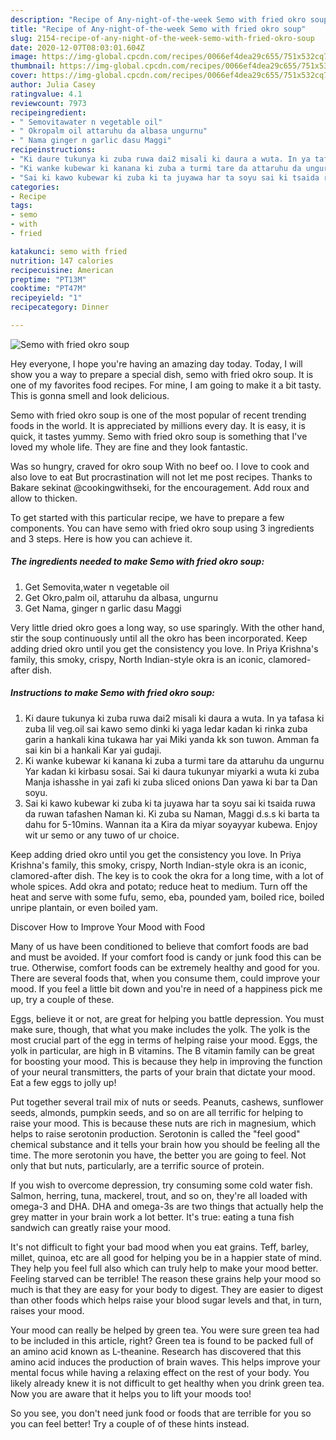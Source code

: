 ```yaml
---
description: "Recipe of Any-night-of-the-week Semo with fried okro soup"
title: "Recipe of Any-night-of-the-week Semo with fried okro soup"
slug: 2154-recipe-of-any-night-of-the-week-semo-with-fried-okro-soup
date: 2020-12-07T08:03:01.604Z
image: https://img-global.cpcdn.com/recipes/0066ef4dea29c655/751x532cq70/semo-with-fried-okro-soup-recipe-main-photo.jpg
thumbnail: https://img-global.cpcdn.com/recipes/0066ef4dea29c655/751x532cq70/semo-with-fried-okro-soup-recipe-main-photo.jpg
cover: https://img-global.cpcdn.com/recipes/0066ef4dea29c655/751x532cq70/semo-with-fried-okro-soup-recipe-main-photo.jpg
author: Julia Casey
ratingvalue: 4.1
reviewcount: 7973
recipeingredient:
- " Semovitawater n vegetable oil"
- " Okropalm oil attaruhu da albasa ungurnu"
- " Nama ginger n garlic dasu Maggi"
recipeinstructions:
- "Ki daure tukunya ki zuba ruwa dai2 misali ki daura a wuta. In ya tafasa ki zuba lil veg.oil sai kawo semo dinki ki yaga ledar kadan ki rinka zuba garin a hankali kina tukawa har yai Miki yanda kk son tuwon. Amman fa sai kin bi a hankali Kar yai gudaji."
- "Ki wanke kubewar ki kanana ki zuba a turmi tare da attaruhu da ungurnu Yar kadan ki kirbasu sosai. Sai ki daura tukunyar miyarki a wuta ki zuba Manja ishasshe in yai zafi ki zuba sliced onions Dan yawa ki bar ta Dan soyu."
- "Sai ki kawo kubewar ki zuba ki ta juyawa har ta soyu sai ki tsaida ruwa da ruwan tafashen Naman ki. Ki zuba su Naman, Maggi d.s.s ki barta ta dahu for 5-10mins. Wannan ita a Kira da miyar soyayyar kubewa. Enjoy wit ur semo or any tuwo of ur choice."
categories:
- Recipe
tags:
- semo
- with
- fried

katakunci: semo with fried 
nutrition: 147 calories
recipecuisine: American
preptime: "PT13M"
cooktime: "PT47M"
recipeyield: "1"
recipecategory: Dinner

---
```



![Semo with fried okro soup](https://img-global.cpcdn.com/recipes/0066ef4dea29c655/751x532cq70/semo-with-fried-okro-soup-recipe-main-photo.jpg)

Hey everyone, I hope you're having an amazing day today. Today, I will show you a way to prepare a special dish, semo with fried okro soup. It is one of my favorites food recipes. For mine, I am going to make it a bit tasty. This is gonna smell and look delicious.

Semo with fried okro soup is one of the most popular of recent trending foods in the world. It is appreciated by millions every day. It is easy, it is quick, it tastes yummy. Semo with fried okro soup is something that I've loved my whole life. They are fine and they look fantastic.

Was so hungry, craved for okro soup With no beef oo. I love to cook and also love to eat But procrastination will not let me post recipes. Thanks to Bakare sekinat @cookingwithseki, for the encouragement. Add roux and allow to thicken.


To get started with this particular recipe, we have to prepare a few components. You can have semo with fried okro soup using 3 ingredients and 3 steps. Here is how you can achieve it.

<!--inarticleads1-->

##### The ingredients needed to make Semo with fried okro soup:

1. Get  Semovita,water n vegetable oil
1. Get  Okro,palm oil, attaruhu da albasa, ungurnu
1. Get  Nama, ginger n garlic dasu Maggi


Very little dried okro goes a long way, so use sparingly. With the other hand, stir the soup continuously until all the okro has been incorporated. Keep adding dried okro until you get the consistency you love. In Priya Krishna&#39;s family, this smoky, crispy, North Indian-style okra is an iconic, clamored-after dish. 

<!--inarticleads2-->

##### Instructions to make Semo with fried okro soup:

1. Ki daure tukunya ki zuba ruwa dai2 misali ki daura a wuta. In ya tafasa ki zuba lil veg.oil sai kawo semo dinki ki yaga ledar kadan ki rinka zuba garin a hankali kina tukawa har yai Miki yanda kk son tuwon. Amman fa sai kin bi a hankali Kar yai gudaji.
1. Ki wanke kubewar ki kanana ki zuba a turmi tare da attaruhu da ungurnu Yar kadan ki kirbasu sosai. Sai ki daura tukunyar miyarki a wuta ki zuba Manja ishasshe in yai zafi ki zuba sliced onions Dan yawa ki bar ta Dan soyu.
1. Sai ki kawo kubewar ki zuba ki ta juyawa har ta soyu sai ki tsaida ruwa da ruwan tafashen Naman ki. Ki zuba su Naman, Maggi d.s.s ki barta ta dahu for 5-10mins. Wannan ita a Kira da miyar soyayyar kubewa. Enjoy wit ur semo or any tuwo of ur choice.


Keep adding dried okro until you get the consistency you love. In Priya Krishna&#39;s family, this smoky, crispy, North Indian-style okra is an iconic, clamored-after dish. The key is to cook the okra for a long time, with a lot of whole spices. Add okra and potato; reduce heat to medium. Turn off the heat and serve with some fufu, semo, eba, pounded yam, boiled rice, boiled unripe plantain, or even boiled yam. 

Discover How to Improve Your Mood with Food


Many of us have been conditioned to believe that comfort foods are bad and must be avoided. If your comfort food is candy or junk food this can be true. Otherwise, comfort foods can be extremely healthy and good for you. There are several foods that, when you consume them, could improve your mood. If you feel a little bit down and you're in need of a happiness pick me up, try a couple of these.

Eggs, believe it or not, are great for helping you battle depression. You must make sure, though, that what you make includes the yolk. The yolk is the most crucial part of the egg in terms of helping raise your mood. Eggs, the yolk in particular, are high in B vitamins. The B vitamin family can be great for boosting your mood. This is because they help in improving the function of your neural transmitters, the parts of your brain that dictate your mood. Eat a few eggs to jolly up!

Put together several trail mix of nuts or seeds. Peanuts, cashews, sunflower seeds, almonds, pumpkin seeds, and so on are all terrific for helping to raise your mood. This is because these nuts are rich in magnesium, which helps to raise serotonin production. Serotonin is called the "feel good" chemical substance and it tells your brain how you should be feeling all the time. The more serotonin you have, the better you are going to feel. Not only that but nuts, particularly, are a terrific source of protein.

If you wish to overcome depression, try consuming some cold water fish. Salmon, herring, tuna, mackerel, trout, and so on, they're all loaded with omega-3 and DHA. DHA and omega-3s are two things that actually help the grey matter in your brain work a lot better. It's true: eating a tuna fish sandwich can greatly raise your mood. 

It's not difficult to fight your bad mood when you eat grains. Teff, barley, millet, quinoa, etc are all good for helping you be in a happier state of mind. They help you feel full also which can truly help to make your mood better. Feeling starved can be terrible! The reason these grains help your mood so much is that they are easy for your body to digest. They are easier to digest than other foods which helps raise your blood sugar levels and that, in turn, raises your mood.

Your mood can really be helped by green tea. You were sure green tea had to be included in this article, right? Green tea is found to be packed full of an amino acid known as L-theanine. Research has discovered that this amino acid induces the production of brain waves. This helps improve your mental focus while having a relaxing effect on the rest of your body. You likely already knew it is not difficult to get healthy when you drink green tea. Now you are aware that it helps you to lift your moods too!

So you see, you don't need junk food or foods that are terrible for you so you can feel better! Try  a  couple of  of  these  hints  instead.

